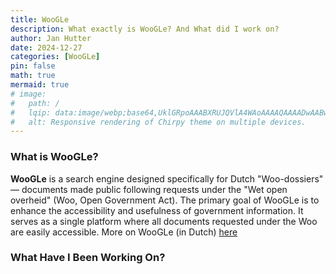 ```yaml
---
title: WooGLe
description: What exactly is WooGLe? And What did I work on?
author: Jan Hutter
date: 2024-12-27
categories: [WooGLe]
pin: false
math: true
mermaid: true
# image:
#   path: /
#   lqip: data:image/webp;base64,UklGRpoAAABXRUJQVlA4WAoAAAAQAAAADwAABwAAQUxQSDIAAAARL0AmbZurmr57yyIiqE8oiG0bejIYEQTgqiDA9vqnsUSI6H+oAERp2HZ65qP/VIAWAFZQOCBCAAAA8AEAnQEqEAAIAAVAfCWkAALp8sF8rgRgAP7o9FDvMCkMde9PK7euH5M1m6VWoDXf2FkP3BqV0ZYbO6NA/VFIAAAA
#   alt: Responsive rendering of Chirpy theme on multiple devices.
---
```


### What is WooGLe?
**WooGLe** is a search engine designed specifically for Dutch "Woo-dossiers" — documents made public following requests under the "Wet open overheid" (Woo, Open Government Act). 
The primary goal of WooGLe is to enhance the accessibility and usefulness of government information. It serves as a single platform where all documents requested under the Woo are easily accessible. More on WooGLe (in Dutch) <a href="https://woogle.wooverheid.nl/about">here</a>

### What Have I Been Working On?
